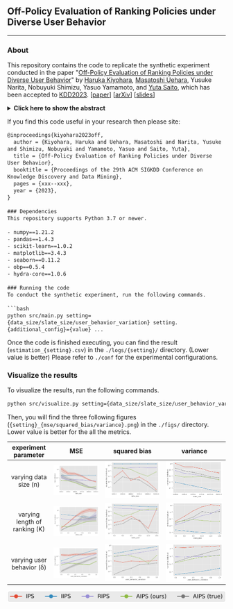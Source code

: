 ## Off-Policy Evaluation of Ranking Policies under Diverse User Behavior

---

### About

This repository contains the code to replicate the synthetic experiment conducted in the paper "[Off-Policy Evaluation of Ranking Policies under Diverse User Behavior]()" by [Haruka Kiyohara](https://sites.google.com/view/harukakiyohara), [Masatoshi Uehara](https://www.masatoshiuehara.com/), Yusuke Narita, Nobuyuki Shimizu, Yasuo Yamamoto, and [Yuta Saito](https://usait0.com/en/), which has been accepted to [KDD2023](https://kdd.org/kdd2023/). [[paper]()] [[arXiv]()] [[slides]()]

<details>
<summary><strong>Click here to show the abstract </strong></summary>

<img src="./figs/conceptual.png"> 

*Ranking* interfaces are everywhere in online platforms. There is thus an ever growing interest in their *Off-Policy Evaluation* (OPE), aiming towards an accurate performance evaluation of ranking policies using logged data. A de-facto approach for OPE is *Inverse Propensity Scoring* (IPS), which provides an unbiased and consistent value estimate. However, it becomes extremely inaccurate in the ranking setup due to its high variance under large action spaces. To deal with this problem, previous studies assume either independent or cascade user behavior, resulting in some ranking versions of IPS. While these estimators are somewhat effective in reducing the variance, all existing estimators apply a single universal assumption to every user, causing excessive bias and variance. Therefore, this work explores a far more general formulation where user behavior is diverse and can vary depending on the user context. We show that the resulting estimator, which we call *Adaptive IPS* (AIPS), can be unbiased under any complex user behavior. Moreover, AIPS achieves the minimum variance among all unbiased estimators based on IPS. We further develop a procedure to identify the appropriate user behavior model to minimize the MSE of AIPS in a data-driven fashion. Extensive experiments demonstrate that the empirical accuracy improvement can be significant, enabling effective OPE of ranking systems even under diverse user behavior.

</details>

</details>

If you find this code useful in your research then please site:
```
@inproceedings{kiyohara2023off,
  author = {Kiyohara, Haruka and Uehara, Masatoshi and Narita, Yusuke and Shimizu, Nobuyuki and Yamamoto, Yasuo and Saito, Yuta},
  title = {Off-Policy Evaluation of Ranking Policies under Diverse User Behavior},
  booktitle = {Proceedings of the 29th ACM SIGKDD Conference on Knowledge Discovery and Data Mining},
  pages = {xxx--xxx},
  year = {2023},
}

### Dependencies
This repository supports Python 3.7 or newer.

- numpy==1.21.2
- pandas==1.4.3
- scikit-learn==1.0.2
- matplotlib==3.4.3
- seaborn==0.11.2
- obp==0.5.4
- hydra-core==1.0.6

### Running the code
To conduct the synthetic experiment, run the following commands.

```bash
python src/main.py setting={data_size/slate_size/user_behavior_variation} setting.{additional_config}={value} ...
```
Once the code is finished executing, you can find the result (`estimation_{setting}.csv`) in the `./logs/{setting}/` directory. (Lower value is better)
Please refer to `./conf` for the experimental configurations.

### Visualize the results
To visualize the results, run the following commands.

```bash
python src/visualize.py setting={data_size/slate_size/user_behavior_variation} setting.{additional_config}={value} ...
```

Then, you will find the three following figures (`{setting}_{mse/squared_bias/variance}.png`) in the `./figs/` directory. Lower value is better for the all the metrics.

| experiment parameter                     |  MSE                                                           |  squared bias                                                 |    variance                                   |
| :--------------------------------------: | :------------------------------------------------------------: | :-----------------------------------------:                   | :------------------------------------------------------------: |
| varying data size (n)                    | <img src="./figs/data_size_mse.png">                           | <img src="./figs/data_size_squared_bias.png">                 | <img src="./figs/data_size_variance.png">                      |
| varying length of ranking (K)            | <img src="./figs/slate_size_mse.png">                          | <img src="./figs/slate_size_squared_bias.png">                | <img src="./figs/slate_size_variance.png">                     |
| varying user behavior (δ)                | <img src="./figs/user_behavior_variation_mse.png">             | <img src="./figs/user_behavior_variation_squared_bias.png">   | <img src="./figs/user_behavior_variation_variance.png">        |

<img src="./figs/label.png"> 

